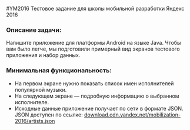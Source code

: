 #YM2016
Тестовое задание для школы мобильной разработки Яндекс 2016

### Описание задачи:

Напишите приложение для платформы Android на языке Java. Чтобы вам было легче, мы подготовили примерный вид экранов тестового приложения и набор данных.

### Минимальная функциональность:

 - На первом экране нужно показать список имен исполнителей популярной музыки.
 - На следующем экране — подробную информацию о выбранном исполнителе.
 - Исходные данные приложение получает по сети в формате JSON. JSON доступен по ссылке: [download.cdn.yandex.net/mobilization-2016/artists.json](http://download.cdn.yandex.net/mobilization-2016/artists.json)
